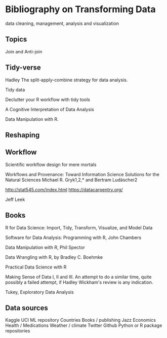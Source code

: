 # Bibliography on Transforming Data


data cleaning, management, analysis and visualization

## Topics

 Join and Anti-join


## Tidy-verse

Hadley The split-apply-combine strategy for data analysis.

Tidy data

Declutter your R workflow with tidy tools

A Cognitive Interpretation of Data Analysis


Data Manipulation with R.


## Reshaping



## Workflow
Scientific workflow design for mere mortals

Workflows and Provenance: Toward Information Science Solutions for the Natural Sciences
Michael R. Gryk1,2,* and Bertram Ludäscher2




http://stat545.com/index.html
https://datacarpentry.org/

Jeff Leek



## Books

R for Data Science: Import, Tidy, Transform, Visualize, and Model Data

Software for Data Analysis: Programming with R, John Chambers

Data Manipulation with R, Phil Spector

Data Wrangling with R, by Bradley C. Boehmke

Practical Data Science with R

Making Sense of Data I, II and III. An attempt to do a similar time, quite possibly a failed attempt, if Hadley Wickham's review is any indication.

Tukey, Exploratory Data Analysis



## Data sources

Kaggle
UCI ML repository
Countries
Books / publishing
Jazz
Economics
Health / Medications
Weather / climate
Twitter
Github
Python or R package repositories


